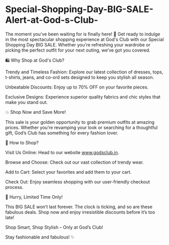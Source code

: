 # Special-Shopping-Day-BIG-SALE-Alert-at-God-s-Club-

The moment you've been waiting for is finally here! 🎉 Get ready to indulge in the most spectacular shopping experience at God's Club with our Special Shopping Day BIG SALE. Whether you're refreshing your wardrobe or picking the perfect outfit for your next outing, we’ve got you covered.

🛍️ Why Shop at God's Club?

Trendy and Timeless Fashion: Explore our latest collection of dresses, tops, t-shirts, jeans, and co-ord sets designed to keep you stylish all season.

Unbeatable Discounts: Enjoy up to 70% OFF on your favorite pieces.

Exclusive Designs: Experience superior quality fabrics and chic styles that make you stand out.

💥 Shop Now and Save More!

This sale is your golden opportunity to grab premium outfits at amazing prices. Whether you’re revamping your look or searching for a thoughtful gift, God’s Club has something for every fashion lover.

🛒 How to Shop?

Visit Us Online: Head to our website www.godsclub.in.

Browse and Choose: Check out our vast collection of trendy wear.

Add to Cart: Select your favorites and add them to your cart.

Check Out: Enjoy seamless shopping with our user-friendly checkout process.

🎁 Hurry, Limited Time Only!

This BIG SALE won’t last forever. The clock is ticking, and so are these fabulous deals. Shop now and enjoy irresistible discounts before it’s too late!

Shop Smart, Shop Stylish – Only at God’s Club!

Stay fashionable and fabulous! ✨

